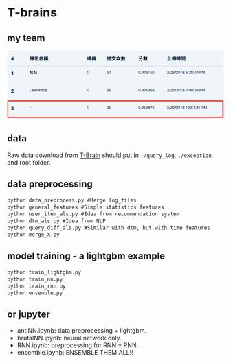 # T-brains

## my team
![](./private_lb.png)

## data

Raw data download from [T-Brain](https://tbrain.trendmicro.com.tw/Competitions/Details/1) should put in `./query_log`, `./exception` and root folder. 

## data preprocessing
```
python data_preprocess.py #Merge log_files
python general_features #Simple statistics features
python user_item_als.py #Idea from recommendation system
python dtm_als.py #Idea from NLP
python query_diff_als.py #Similar with dtm, but with time features
python merge_X.py

```
## model training - a lightgbm example
```
python train_lightgbm.py
python train_nn.py
python train_rnn.py
python ensemble.py
```

## or jupyter
* antiNN.ipynb: data preprocessing + lightgbm.  
* brutalNN.ipynb: neural network only.  
* RNN.ipynb: preprocessing for RNN + RNN.  
* ensemble.ipynb: ENSEMBLE THEM ALL!!

